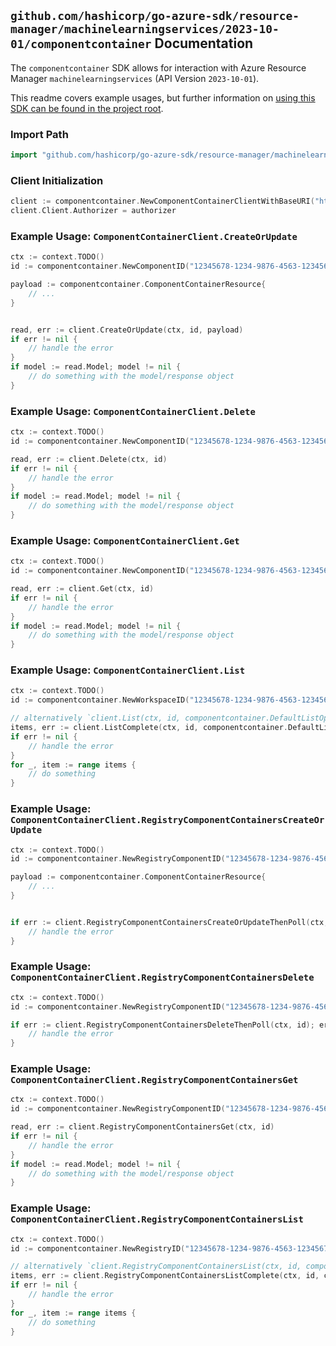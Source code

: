 
## `github.com/hashicorp/go-azure-sdk/resource-manager/machinelearningservices/2023-10-01/componentcontainer` Documentation

The `componentcontainer` SDK allows for interaction with Azure Resource Manager `machinelearningservices` (API Version `2023-10-01`).

This readme covers example usages, but further information on [using this SDK can be found in the project root](https://github.com/hashicorp/go-azure-sdk/tree/main/docs).

### Import Path

```go
import "github.com/hashicorp/go-azure-sdk/resource-manager/machinelearningservices/2023-10-01/componentcontainer"
```


### Client Initialization

```go
client := componentcontainer.NewComponentContainerClientWithBaseURI("https://management.azure.com")
client.Client.Authorizer = authorizer
```


### Example Usage: `ComponentContainerClient.CreateOrUpdate`

```go
ctx := context.TODO()
id := componentcontainer.NewComponentID("12345678-1234-9876-4563-123456789012", "example-resource-group", "workspaceName", "name")

payload := componentcontainer.ComponentContainerResource{
	// ...
}


read, err := client.CreateOrUpdate(ctx, id, payload)
if err != nil {
	// handle the error
}
if model := read.Model; model != nil {
	// do something with the model/response object
}
```


### Example Usage: `ComponentContainerClient.Delete`

```go
ctx := context.TODO()
id := componentcontainer.NewComponentID("12345678-1234-9876-4563-123456789012", "example-resource-group", "workspaceName", "name")

read, err := client.Delete(ctx, id)
if err != nil {
	// handle the error
}
if model := read.Model; model != nil {
	// do something with the model/response object
}
```


### Example Usage: `ComponentContainerClient.Get`

```go
ctx := context.TODO()
id := componentcontainer.NewComponentID("12345678-1234-9876-4563-123456789012", "example-resource-group", "workspaceName", "name")

read, err := client.Get(ctx, id)
if err != nil {
	// handle the error
}
if model := read.Model; model != nil {
	// do something with the model/response object
}
```


### Example Usage: `ComponentContainerClient.List`

```go
ctx := context.TODO()
id := componentcontainer.NewWorkspaceID("12345678-1234-9876-4563-123456789012", "example-resource-group", "workspaceName")

// alternatively `client.List(ctx, id, componentcontainer.DefaultListOperationOptions())` can be used to do batched pagination
items, err := client.ListComplete(ctx, id, componentcontainer.DefaultListOperationOptions())
if err != nil {
	// handle the error
}
for _, item := range items {
	// do something
}
```


### Example Usage: `ComponentContainerClient.RegistryComponentContainersCreateOrUpdate`

```go
ctx := context.TODO()
id := componentcontainer.NewRegistryComponentID("12345678-1234-9876-4563-123456789012", "example-resource-group", "registryName", "componentName")

payload := componentcontainer.ComponentContainerResource{
	// ...
}


if err := client.RegistryComponentContainersCreateOrUpdateThenPoll(ctx, id, payload); err != nil {
	// handle the error
}
```


### Example Usage: `ComponentContainerClient.RegistryComponentContainersDelete`

```go
ctx := context.TODO()
id := componentcontainer.NewRegistryComponentID("12345678-1234-9876-4563-123456789012", "example-resource-group", "registryName", "componentName")

if err := client.RegistryComponentContainersDeleteThenPoll(ctx, id); err != nil {
	// handle the error
}
```


### Example Usage: `ComponentContainerClient.RegistryComponentContainersGet`

```go
ctx := context.TODO()
id := componentcontainer.NewRegistryComponentID("12345678-1234-9876-4563-123456789012", "example-resource-group", "registryName", "componentName")

read, err := client.RegistryComponentContainersGet(ctx, id)
if err != nil {
	// handle the error
}
if model := read.Model; model != nil {
	// do something with the model/response object
}
```


### Example Usage: `ComponentContainerClient.RegistryComponentContainersList`

```go
ctx := context.TODO()
id := componentcontainer.NewRegistryID("12345678-1234-9876-4563-123456789012", "example-resource-group", "registryName")

// alternatively `client.RegistryComponentContainersList(ctx, id, componentcontainer.DefaultRegistryComponentContainersListOperationOptions())` can be used to do batched pagination
items, err := client.RegistryComponentContainersListComplete(ctx, id, componentcontainer.DefaultRegistryComponentContainersListOperationOptions())
if err != nil {
	// handle the error
}
for _, item := range items {
	// do something
}
```
